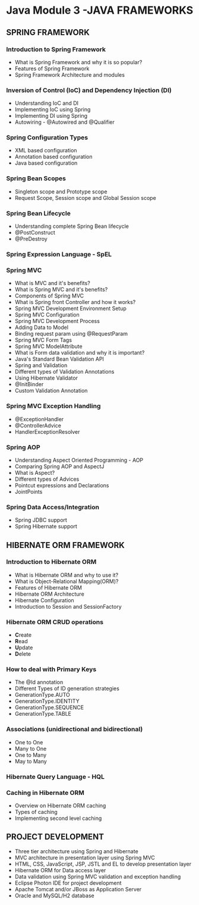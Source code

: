 # Java Module 3 -JAVA FRAMEWORKS

## SPRING FRAMEWORK
### Introduction to Spring Framework
- What is Spring Framework and why it is so popular?
- Features of Spring Framework
- Spring Framework Architecture and modules

### Inversion of Control (IoC) and Dependency Injection (DI)
- Understanding IoC and DI
- Implementing IoC using Spring
- Implementing DI using Spring
- Autowiring - @Autowired and @Qualifier

### Spring Configuration Types
- XML based configuration
- Annotation based configuration
- Java based configuration

### Spring Bean Scopes
- Singleton scope and Prototype scope
- Request Scope, Session scope and Global Session scope

### Spring Bean Lifecycle
- Understanding complete Spring Bean lifecycle
- @PostConstruct
- @PreDestroy

### Spring Expression Language - SpEL

### Spring MVC
- What is MVC and it's benefits?
- What is Spring MVC and it's benefits?
- Components of Spring MVC
- What is Spring front Controller and how it works?
- Spring MVC Development Environment Setup
- Spring MVC Configuration
- Spring MVC Development Process
- Adding Data to Model
- Binding request param using @RequestParam
- Spring MVC Form Tags
- Spring MVC ModelAttribute
- What is Form data validation and why it is important?
- Java's Standard Bean Validation API
- Spring and Validation
- Different types of Validation Annotations
- Using Hibernate Validator
- @InitBinder
- Custom Validation Annotation

### Spring MVC Exception Handling
- @ExceptionHandler
- @ControllerAdvice
- HandlerExceptionResolver

### Spring AOP
- Understanding Aspect Oriented Programming - AOP
- Comparing Spring AOP and AspectJ
- What is Aspect?
- Different types of Advices
- Pointcut expressions and Declarations
- JointPoints

### Spring Data Access/Integration
- Spring JDBC support
- Spring Hibernate support


## HIBERNATE ORM  FRAMEWORK
### Introduction to Hibernate ORM
- What is Hibernate ORM and why to use it?
- What is Object-Relational Mapping(ORM)?
- Features of Hibernate ORM
- Hibernate ORM Architecture
- Hibernate Configuration
- Introduction to Session and SessionFactory
 
### Hibernate ORM CRUD operations
- **C**reate
- **R**ead
- **U**pdate
- **D**elete

### How to deal with Primary Keys
- The @Id annotation
- Different Types of ID generation strategies
- GenerationType.AUTO
- GenerationType.IDENTITY
- GenerationType.SEQUENCE
- GenerationType.TABLE


### Associations (unidirectional and bidirectional)
- One to One
- Many to One
- One to Many
- May to Many

### Hibernate Query Language - HQL

### Caching in Hibernate ORM
- Overview on Hibernate ORM caching
- Types of caching
- Implementing second level caching

## PROJECT DEVELOPMENT
- Three tier architecture using Spring and Hibernate
- MVC architecture in presentation layer using Spring MVC
- HTML, CSS, JavaScript, JSP, JSTL and EL to develop presentation layer
- Hibernate ORM for Data access layer
- Data validation using Spring MVC validation and exception handling
- Eclipse Photon IDE for project development
- Apache Tomcat and/or JBoss as Application Server
- Oracle and MySQL/H2 database
